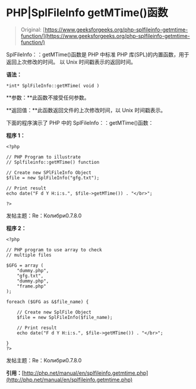# PHP|SplFileInfo getMTime()函数

> Original: [https://www.geeksforgeeks.org/php-splfileinfo-getmtime-function/](https://www.geeksforgeeks.org/php-splfileinfo-getmtime-function/)

SplFileInfo：：getMTime()函数是 PHP 中标准 PHP 库(SPL)的内置函数，用于返回上次修改的时间。 以 Unix 时间戳表示的返回时间。

**语法：**

```
*int* SplFileInfo::getMTime( void )
```

**参数：**此函数不接受任何参数。

**返回值：**此函数返回文件的上次修改时间，以 Unix 时间戳表示。

下面的程序演示了 PHP 中的 SplFileInfo：：getMTime()函数：

**程序 1：**

```
<?php

// PHP Program to illustrate 
// Splfileinfo::getMTime() function

// Create new SPlFileInfo Object
$file = new SplFileInfo("gfg.txt");

// Print result
echo date("F d Y H:i:s.", $file->getMTime()) . "</br>";

?>
```

发帖主题：Re：Колибри0.7.8.0

**程序 2：**

```
<?php

// PHP program to use array to check 
// multiple files

$GFG = array (
    "dummy.php",
    "gfg.txt",
    "dummy.php",
    "frame.php"
);

foreach ($GFG as &$file_name) {

    // Create new SplFile Object
    $file = new SplFileInfo($file_name);

    // Print result
    echo date("F d Y H:i:s.", $file->getMTime()) . "</br>";

}
?>
```

发帖主题：Re：Колибри0.7.8.0

**引用：**[http://php.net/manual/en/splfileinfo.getmtime.php](http://php.net/manual/en/splfileinfo.getmtime.php)